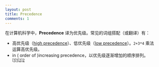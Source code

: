 ```yaml
---
layout: post
title: Precedence
comments: 1
---
```


在计算机科学中，**Precedence** 译为优先级。常见的词组搭配（或翻译）有：

- 高优先级（[high precedence](https://www.webopedia.com/TERM/P/precedence.html)）、低优先级（[low precedence](https://www.webopedia.com/TERM/P/precedence.html)）。`2+3*4` 乘法运算高优先级。
- in ( order of )increasing precedence，以优先级逐渐增加的顺序排列。<sup>[[1]][1]</sup><sup>[[2]][2]</sup>

[1]: https://docs.freebsd.org/info/gawk/gawk.info.Precedence.html	"Precedence freebsd"
[2]: https://golang.org/ref/spec#Notation	"Notation - The Go Programming Language Specification"

